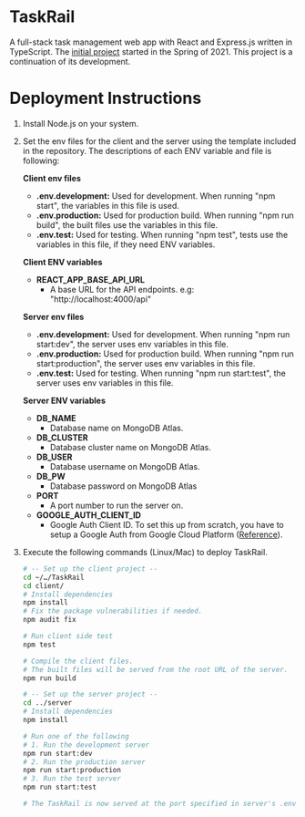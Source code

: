 # TaskRail
A full-stack task management web app with React and Express.js written in TypeScript.
The [initial project](https://github.com/Goma0925/TaskRail) started in the Spring of 2021. This project is a continuation of its development. 
 

# Deployment Instructions

1. Install Node.js on your system.
2. Set the env files for the client and the server using the template included in the repository. The descriptions of each ENV variable and file is following:

    **Client env files**

    - **.env.development:** Used for development. When running "npm start", the variables in this file is used.
    - **.env.production:** Used for production build. When running "npm run build", the built files use the variables in this file.
    - **.env.test:** Used for testing. When running "npm test", tests use the variables in this file, if they need ENV variables.

    **Client ENV variables**

    - **REACT_APP_BASE_API_URL**
        - A base URL for the API endpoints. e.g: "http://localhost:4000/api"

    **Server env files**

    - **.env.development:** Used for development. When running "npm run start:dev", the server uses env variables in this file.
    - **.env.production:** Used for production build. When running "npm run start:production",  the server uses env variables in this file.
    - **.env.test:** Used for testing. When running "npm run start:test",  the server uses env variables in this file.

    **Server ENV variables**

    - **DB_NAME**
        - Database name on MongoDB Atlas.
    - **DB_CLUSTER**
        - Database cluster name on MongoDB Atlas.
    - **DB_USER**
        - Database username on MongoDB Atlas.
    - **DB_PW**
        - Database password on MongoDB Atlas
    - **PORT**
        - A port number to run the server on.
    - **GOOGLE_AUTH_CLIENT_ID**
        - Google Auth Client ID. To set this up from scratch, you have to setup a Google Auth from Google Cloud Platform ([Reference](https://developers.google.com/identity/sign-in/web/sign-in)).

3. Execute the following commands (Linux/Mac) to deploy TaskRail.

    ```bash
    # -- Set up the client project --
    cd ~/…/TaskRail
    cd client/
    # Install dependencies
    npm install
    # Fix the package vulnerabilities if needed.
    npm audit fix

    # Run client side test
    npm test

    # Compile the client files. 
    # The built files will be served from the root URL of the server.
    npm run build 

    # -- Set up the server project --
    cd ../server
    # Install dependencies
    npm install
    
    # Run one of the following
    # 1. Run the development server
    npm run start:dev
    # 2. Run the production server
    npm run start:production
    # 3. Run the test server
    npm run start:test
    
    # The TaskRail is now served at the port specified in server's .env file.
    ```
